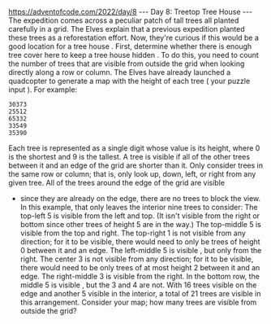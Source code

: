 https://adventofcode.com/2022/day/8
--- Day 8: Treetop Tree House ---
The expedition comes across a peculiar patch of tall trees all planted carefully in a grid. The Elves explain that a previous expedition planted these trees as a reforestation effort. Now, they're curious if this would be a good location for a 
tree house
.
First, determine whether there is enough tree cover here to keep a tree house 
hidden
. To do this, you need to count the number of trees that are 
visible from outside the grid
 when looking directly along a row or column.
The Elves have already launched a 
quadcopter
 to generate a map with the height of each tree (
your puzzle input
). For example:
```
30373
25512
65332
33549
35390
```
Each tree is represented as a single digit whose value is its height, where 
0
 is the shortest and 
9
 is the tallest.
A tree is 
visible
 if all of the other trees between it and an edge of the grid are 
shorter
 than it. Only consider trees in the same row or column; that is, only look up, down, left, or right from any given tree.
All of the trees around the edge of the grid are 
visible
 - since they are already on the edge, there are no trees to block the view. In this example, that only leaves the 
interior nine trees
 to consider:
The top-left 
5
 is 
visible
 from the left and top. (It isn't visible from the right or bottom since other trees of height 
5
 are in the way.)
The top-middle 
5
 is 
visible
 from the top and right.
The top-right 
1
 is not visible from any direction; for it to be visible, there would need to only be trees of height 
0
 between it and an edge.
The left-middle 
5
 is 
visible
, but only from the right.
The center 
3
 is not visible from any direction; for it to be visible, there would need to be only trees of at most height 
2
 between it and an edge.
The right-middle 
3
 is 
visible
 from the right.
In the bottom row, the middle 
5
 is 
visible
, but the 
3
 and 
4
 are not.
With 16 trees visible on the edge and another 5 visible in the interior, a total of 
21
 trees are visible in this arrangement.
Consider your map; 
how many trees are visible from outside the grid?
